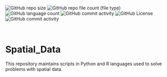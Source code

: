 ![GitHub repo size](https://img.shields.io/github/repo-size/rcDeveloping/Spatial_Data)
![GitHub repo file count (file type)](https://img.shields.io/github/directory-file-count/rcDeveloping/Spatial_Data)
![GitHub language count](https://img.shields.io/github/languages/count/rcDeveloping/Spatial_Data)
![GitHub commit activity](https://img.shields.io/github/commit-activity/t/rcDeveloping/Spatial_Data)
![GitHub License](https://img.shields.io/github/license/rcDeveloping/Spatial_Data)
![GitHub commit activity](https://img.shields.io/github/commit-activity/m/rcDeveloping/Spatial_Data)

<br />

# Spatial_Data

This repository maintains scripts in Python and R languages used to solve problems with spatial data.
